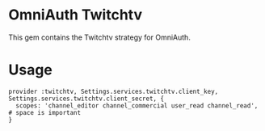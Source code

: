 # OmniAuth Twitchtv

This gem contains the Twitchtv strategy for OmniAuth.

# Usage

    provider :twitchtv, Settings.services.twitchtv.client_key, Settings.services.twitchtv.client_secret, {
      scopes: 'channel_editor channel_commercial user_read channel_read', # space is important
    }

